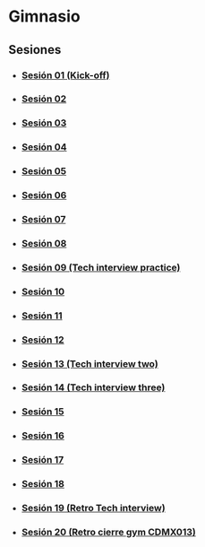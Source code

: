 # Gimnasio

## Sesiones

- ### [Sesión 01 (Kick-off)](./session-01/README.md)

- ### [Sesión 02](./session-02/README.md)

- ### [Sesión 03](./session-03/README.md)

- ### [Sesión 04](./session-04/README.md)

- ### [Sesión 05](./session-05/README.md)

- ### [Sesión 06](./session-06/README.md)

- ### [Sesión 07](./session-07/README.md)

- ### [Sesión 08](./session-08/README.md)

- ### [Sesión 09 (Tech interview practice)](./session-09/README.md)

- ### [Sesión 10](./session-10/README.md)

- ### [Sesión 11](./session-11/README.md)

- ### [Sesión 12](./session-12/README.md)

- ### [Sesión 13 (Tech interview two)](./session-13/README.md)

- ### [Sesión 14 (Tech interview three)](./session-14/README.md)

- ### [Sesión 15](./session-15/README.md)

- ### [Sesión 16](./session-16/README.md)

- ### [Sesión 17](./session-17/README.md)

- ### [Sesión 18](./session-18/README.md)

- ### [Sesión 19 (Retro Tech interview)](./session-19/README.md)

- ### [Sesión 20 (Retro cierre gym CDMX013)](./session-20/README.md)
